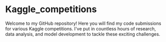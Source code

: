 # Kaggle_competitions
Welcome to my GitHub repository! Here you will find my code submissions for various Kaggle competitions. I've put in countless hours of research, data analysis, and model development to tackle these exciting challenges.
